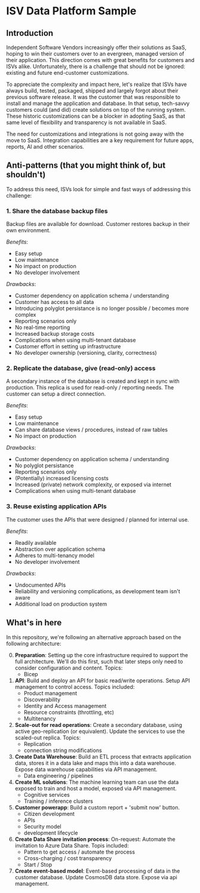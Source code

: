 # ISV Data Platform Sample
## Introduction
Independent Software Vendors increasingly offer their solutions as SaaS, hoping to win their customers over to an evergreen, managed version of their application. This direction comes with great benefits for customers and ISVs alike. Unfortunately, there is a challenge that should not be ignored: existing and future end-customer customizations. 

To appreciate the complexity and impact here, let's realize that ISVs have always build, tested, packaged, shipped and largely forgot about their previous software release. It was the customer that was responsible to install and manage the application and database. In that setup, tech-savvy customers could (and did) create solutions on top of the running system. These historic customizations can be a blocker in adopting SaaS, as that same level of flexibility and transparency is not available in SaaS.  

The need for customizations and integrations is not going away with the move to SaaS. Integration capabilities are a key requirement for future apps, reports, AI and other scenarios. 

## Anti-patterns (that you might think of, but shouldn't)
To address this need, ISVs look for simple and fast ways of addressing this challenge:

### 1. Share the database backup files
Backup files are  available for download. Customer restores backup in their own environment. 

_Benefits_:
- Easy setup
- Low maintenance
- No impact on production
- No developer involvement 

_Drawbacks_:
- Customer dependency on application schema / understanding
- Customer has access to all data
- Introducing polyglot persistance is no longer possible / becomes more complex
- Reporting scenarios only
- No real-time reporting
- Increased backup storage costs
- Complications when using multi-tenant database
- Customer effort in setting up infrastructure
- No developer ownership (versioning, clarity, correctness)

### 2. Replicate the database, give (read-only) access
A secondary instance of the database is created and kept in sync with production. This replica is used for read-only / reporting needs. The customer can setup a direct connection. 

_Benefits_:
- Easy setup
- Low maintenance
- Can share database views / procedures, instead of raw tables
- No impact on production

_Drawbacks_:
- Customer dependency on application schema / understanding
- No polyglot persistance
- Reporting scenarios only
- (Potentially) increased licensing costs
- Increased (private) network complexity, or exposed via internet
- Complications when using multi-tenant database

### 3. Reuse existing application APIs
The customer uses the APIs that were designed / planned for internal use. 

_Benefits_: 
- Readily available
- Abstraction over application schema
- Adheres to multi-tenancy model
- No developer involvement

_Drawbacks_:
- Undocumented APIs
- Reliability and versioning complications, as development team isn't aware
- Additional load on production system

## What's in here
In this repository, we're following an alternative approach based on the following architecture: 

0. **Preparation**: Setting up the core infrastructure required to support the full architecture. We'll do this first, such that later steps only need to consider configuration and content.
Topics: 
    - Bicep
0. **API**: Build and deploy an API for basic read/write operations. Setup API management to control access. Topics included:         
    - Product management
    - Discoverability
    - Identity and Access management
    - Resource constraints (throttling, etc)
    - Multitenancy
0. **Scale-out for read operations**: Create a secondary database, using active geo-replication (or equivalent). Update the services to use the scaled-out replica. Topics:
    - Replication
    - connection string modifications
0. **Create Data Warehouse**: Build an ETL process that extracts application data, stores it in a data lake and maps this into a data warehouse. Expose data warehouse capabilities via API management.
    - Data engineering / pipelines
0. **Create ML solutions**: The machine learning team can use the data exposed to train and host a model, exposed via API management.    
    - Cognitive services
    - Training / inference clusters
0. **Customer powerapp**: Build a custom report + 'submit now' button. 
    - Citizen development
    - APIs
    - Security model
    - development lifecycle
0. **Create Data Share invitation process**: On-request: Automate the invitation to Azure Data Share. Topis included:
    - Pattern to get access / automate the process
    - Cross-charging / cost transparency
    - Start / Stop
0. **Create event-based model**: Event-based processing of data in the customer database. Update CosmosDB data store. Expose via api management.

